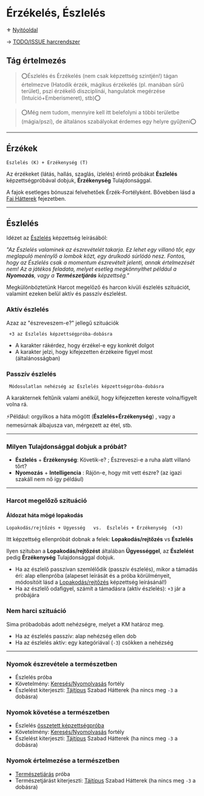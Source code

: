 # Érzékelés, Észlelés

⚜️ [Nyitóoldal](start.md)

→ [TODO/ISSUE harcrendszer](https://github.com/kaktusztea/km100/wiki/TODO.ISSUE.erzekeles.eszleles)

## Tág értelmezés

>⭕Észlelés és Érzékelés (nem csak képzettség szintjén!) tágan értelmezve (Hatodik érzék, mágikus érzékelés (pl. manában sűrű terület), pszí érzékelő diszciplínái, hangulatok megérzése (Intuíció+Emberismeret), stb)⭕

>⭕Még nem tudom, mennyire kell itt belefolyni a többi területbe (mágia/pszí), de általános szabályokat érdemes egy helyre gyűjteni⭕

---
## Érzékek

```
Észlelés (K) + Érzékenység (T)
```

Az érzékeket (látás, hallás, szaglás, ízlelés) érintő próbákat **Észlelés** képzettségpróbával dobjuk, **Érzékenység** Tulajdonsággal.

A fajok esetleges bónuszai felvehetőek Érzék-Fortélyként. Bővebben lásd a [Faj Hátterek](022_faj_hatterek.md) fejezetben.

---
## Észlelés

Idézet az [Észlelés](kepzettsegek/eszleles.md) képzettség leírásából:

*"Az Észlelés valaminek az észrevételét takarja. Ez lehet egy villanó tőr, egy meglapuló merénylő a lombok közt, egy árulkodó súrlódó nesz. Fontos, hogy az Észlelés csak a momentum észrevételt jelenti, annak értelmezését nem! Az a játékos feladata, melyet esetleg megkönnyíthet például a **Nyomozás**, vagy a **Természetjárás** képzettség."*

Megkülönböztetünk Harcot megelőző és harcon kívüli észlelés szituációt, valamint ezeken belül aktív és passzív észlelést.

### Aktív észlelés

Azaz az "észreveszem-e?" jellegű szituációk
```
 +3 az Észlelés képzettségpróba-dobásra
```
- A karakter rákérdez, hogy érzékel-e egy konkrét dolgot
- A karakter jelzi, hogy kifejezetten érzékeire figyel most (általánosságban)

### Passzív észlelés
```
 Módosulatlan nehézség az Észlelés képzettségpróba-dobásra
```

A karakternek feltűnik valami anélkül, hogy kifejezetten kereste volna/figyelt volna rá.

⚡Például: orgyilkos a háta mögött (**Észlelés+Érzékenység**) , vagy a nemesúrnak álbajusza van, mérgezett az étel, stb.

---
### Milyen Tulajdonsággal dobjuk a próbát?

- **Észlelés** + **Érzékenység**: Követik-e? ; Észreveszi-e a ruha alatt villanó tőrt?
- **Nyomozás** + **Intelligencia** : Rájön-e, hogy mit vett észre? (az igazi szakáll nem nő így például)

---
### Harcot megelőző szituáció

#### Áldozat háta mögé lopakodás
```
Lopakodás/rejtőzés + Ügyesség   vs.  Észlelés + Érzékenység  (+3)
```

Itt képzettség ellenpróbát dobnak a felek: **Lopakodás/rejtőzés** vs **Észlelés**

Ilyen szituban a **Lopakodás/rejtőzést** általában **Ügyességgel**, az **Észlelést** pedig **Érzékenység** Tulajdonsággal dobjuk.

- Ha az észlelő passzívan szemlélődik (passzív észlelés), mikor a támadás éri: alap ellenpróba
  (alapeset leírását és a próba körülményeit, módosítóit lásd a [Lopakodás/rejtőzés](kepzettsegek/lopakodas_rejtozes.md) képzettség leírásánál!)
- Ha az észlelő odafigyel, számít a támadásra (aktív észlelés): `+3` jár a próbájára

### Nem harci szituáció

Sima próbadobás adott nehézségre, melyet a KM határoz meg.

- Ha az észlelés passzív: alap nehézség ellen dob
- Ha az észlelés aktív: egy kategóriával (`-3`) csökken a nehézség

---
### Nyomok észrevétele a természetben

- Észlelés próba
- Követelmény: [Keresés/Nyomolvasás](fortelyok.altalanos/kereses_nyomolvasas.md) fortély
- Észlelést kiterjeszti: [Tájtípus](023_szabad_hatterek.md#tartalomjegyz%C3%A9k) Szabad Hátterek (ha nincs meg `-3` a dobásra)

### Nyomok követése a természetben

- Észlelés [összetett képzettségpróba](036_kepzettsegproba.md#%C3%B6sszetett-k%C3%A9pzetts%C3%A9gpr%C3%B3ba-m%C3%A1sodlagos-pr%C3%B3badob%C3%A1sok)
- Követelmény: [Keresés/Nyomolvasás](fortelyok.altalanos/kereses_nyomolvasas.md) fortély
- Észlelést kiterjeszti: [Tájtípus](023_szabad_hatterek.md#tartalomjegyz%C3%A9k) Szabad Hátterek (ha nincs meg `-3` a dobásra)

### Nyomok értelmezése a természetben

- [Természetjárás](kepzettsegek/termeszetjaras.md) próba
- Természetjárást kiterjeszti: [Tájtípus](023_szabad_hatterek.md#tartalomjegyz%C3%A9k) Szabad Hátterek (ha nincs meg `-3` a dobásra)
